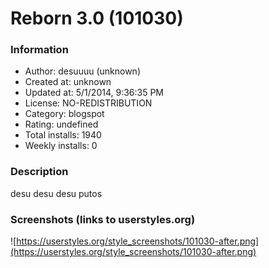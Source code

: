 # Reborn 3.0 (101030)

### Information
- Author: desuuuu (unknown)
- Created at: unknown
- Updated at: 5/1/2014, 9:36:35 PM
- License: NO-REDISTRIBUTION
- Category: blogspot
- Rating: undefined
- Total installs: 1940
- Weekly installs: 0


### Description
desu desu desu putos


### Screenshots (links to userstyles.org)
![https://userstyles.org/style_screenshots/101030-after.png](https://userstyles.org/style_screenshots/101030-after.png)


